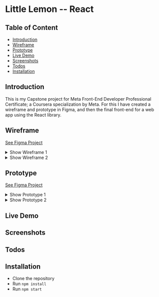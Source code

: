 # Little Lemon -- React

## Table of Content

- [Introduction](#introduction)
- [Wireframe](#wireframe)
- [Prototype](#prototype)
- [Live Demo](#live-demo)
- [Screenshots](#screenshots)
- [Todos](#todos)
- [Installation](#installation)

## Introduction

This is my Capstone project for Meta Front-End Developer Professional Certificate; a Coursera specialization by Meta.
For this I have created a wireframe and prototype in Figma, and then the final front-end for a web app using the React library.

## Wireframe

[See Figma Project](https://www.figma.com/file/rMigo5sfb9XEgWB9X1QGeJ/Capstone-project?type=design&node-id=0%3A1&mode=design&t=6ZzyyeuhaVgxAmig-1)

<details>

<summary>Show Wireframe 1</summary>

![wireframe-home](./readmeAssets/wireframe/HOME.png)

</details> <details>

<summary>Show Wireframe 2</summary>

![wireframe-reservations](./readmeAssets/wireframe/RESERVATION.png)

</details>

## Prototype

[See Figma Project](https://www.figma.com/file/rMigo5sfb9XEgWB9X1QGeJ/Capstone-project?type=design&node-id=51%3A169&mode=design&t=gdwTriMun9hFfETd-1)

<details>

<summary>Show Prototype 1</summary>

![wireframe-reservations](./readmeAssets/prototype/HOME.png)

</details> <details>

<summary>Show Prototype 2</summary>

![wireframe-reservations](./readmeAssets/prototype/RESERVATION.png)

</details>

## Live Demo

## Screenshots

## Todos

## Installation

- Clone the repository
- Run `npm install`
- Run `npm start`